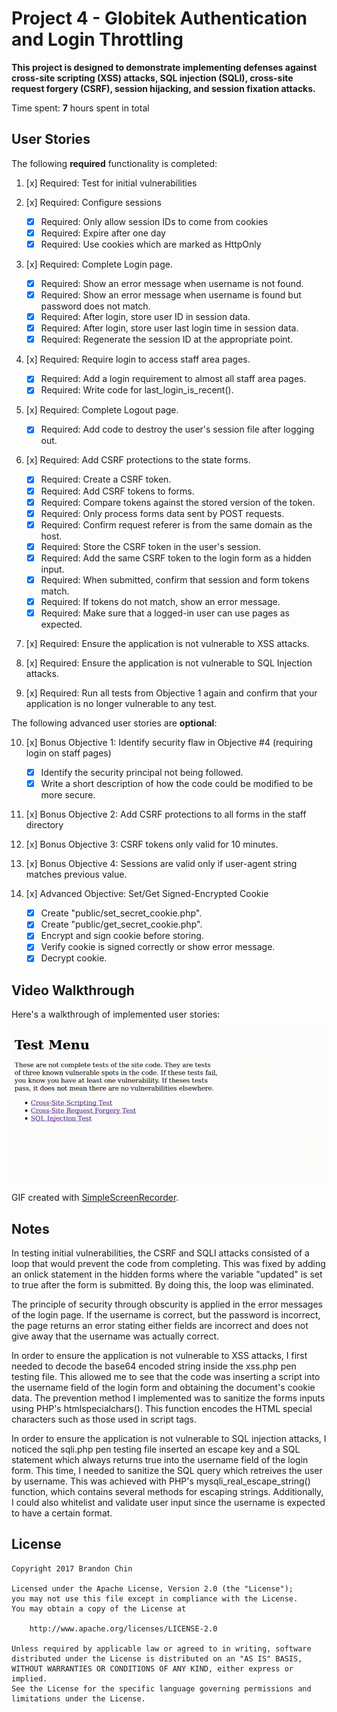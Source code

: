 # Project 4 - Globitek Authentication and Login Throttling

**This project is designed to demonstrate implementing defenses against cross-site scripting (XSS) attacks, SQL injection (SQLI), cross-site request forgery (CSRF), session hijacking, and session fixation attacks.**

Time spent: **7** hours spent in total

## User Stories

The following **required** functionality is completed:

1. [x] Required: Test for initial vulnerabilities

2. [x] Required: Configure sessions

    * [x] Required: Only allow session IDs to come from cookies
    * [x] Required: Expire after one day
    * [x] Required: Use cookies which are marked as HttpOnly

3. [x] Required: Complete Login page.

    * [x] Required: Show an error message when username is not found.
    * [x] Required: Show an error message when username is found but password does not match.
    * [x] Required: After login, store user ID in session data.
    * [x] Required: After login, store user last login time in session data.
    * [x] Required: Regenerate the session ID at the appropriate point.

4. [x] Required: Require login to access staff area pages.

    * [x] Required: Add a login requirement to almost all staff area pages.
    * [x] Required: Write code for last_login_is_recent().

5. [x] Required: Complete Logout page.

    * [x] Required: Add code to destroy the user's session file after logging out.

6. [x] Required: Add CSRF protections to the state forms.

    * [x] Required: Create a CSRF token.
    * [x] Required: Add CSRF tokens to forms.
    * [x] Required: Compare tokens against the stored version of the token.
    * [x] Required: Only process forms data sent by POST requests.
    * [x] Required: Confirm request referer is from the same domain as the host.
    * [x] Required: Store the CSRF token in the user's session.
    * [x] Required: Add the same CSRF token to the login form as a hidden input.
    * [x] Required: When submitted, confirm that session and form tokens match.
    * [x] Required: If tokens do not match, show an error message.
    * [x] Required: Make sure that a logged-in user can use pages as expected.

7. [x] Required: Ensure the application is not vulnerable to XSS attacks.

8. [x] Required: Ensure the application is not vulnerable to SQL Injection attacks.

9. [x] Required: Run all tests from Objective 1 again and confirm that your application is no longer vulnerable to any test.

The following advanced user stories are **optional**:

10. [x] Bonus Objective 1: Identify security flaw in Objective #4 (requiring login on staff pages)
    * [x] Identify the security principal not being followed.
    * [x] Write a short description of how the code could be modified to be more secure.

11. [x] Bonus Objective 2: Add CSRF protections to all forms in the staff directory

12. [x] Bonus Objective 3: CSRF tokens only valid for 10 minutes.

13. [x] Bonus Objective 4: Sessions are valid only if user-agent string matches previous value.

14. [x] Advanced Objective: Set/Get Signed-Encrypted Cookie
    * [x] Create "public/set_secret_cookie.php".
    * [x] Create "public/get_secret_cookie.php".
    * [x] Encrypt and sign cookie before storing.
    * [x] Verify cookie is signed correctly or show error message.
    * [x] Decrypt cookie.

## Video Walkthrough

Here's a walkthrough of implemented user stories:

<img src='https://github.com/brandonmchin/CodePath/blob/master/Week4/Images/week4_demo.gif' title='Video Walkthrough' alt='Video Walkthrough' />

GIF created with [SimpleScreenRecorder](http://www.maartenbaert.be/simplescreenrecorder/).

## Notes

In testing initial vulnerabilities, the CSRF and SQLI attacks consisted of a loop that would prevent the code from completing.  This was fixed by adding an onlick statement in the hidden forms where the variable "updated" is set to true after the form is submitted.  By doing this, the loop was eliminated.

The principle of security through obscurity is applied in the error messages of the login page.  If the username is correct, but the password is incorrect, the page returns an error stating either fields are incorrect and does not give away that the username was actually correct.

In order to ensure the application is not vulnerable to XSS attacks, I first needed to decode the base64 encoded string inside the xss.php pen testing file.  This allowed me to see that the code was inserting a script into the username field of the login form and obtaining the document's cookie data.  The prevention method I implemented was to sanitize the forms inputs using PHP's htmlspecialchars().  This function encodes the HTML special characters such as those used in script tags.

In order to ensure the application is not vulnerable to SQL injection attacks, I noticed the sqli.php pen testing file inserted an escape key and a SQL statement which always returns true into the username field of the login form.  This time, I needed to sanitize the SQL query which retreives the user by username.  This was achieved with PHP's mysqli_real_escape_string() function, which contains several methods for escaping strings.  Additionally, I could also whitelist and validate user input since the username is expected to have a certain format.

## License

    Copyright 2017 Brandon Chin

    Licensed under the Apache License, Version 2.0 (the "License");
    you may not use this file except in compliance with the License.
    You may obtain a copy of the License at

        http://www.apache.org/licenses/LICENSE-2.0

    Unless required by applicable law or agreed to in writing, software
    distributed under the License is distributed on an "AS IS" BASIS,
    WITHOUT WARRANTIES OR CONDITIONS OF ANY KIND, either express or implied.
    See the License for the specific language governing permissions and
    limitations under the License.

